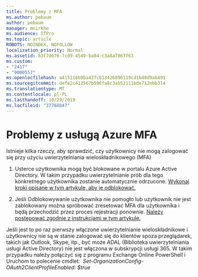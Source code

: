 ```yaml
---
title: Problemy z MFA
ms.author: pebaum
author: pebaum
manager: mnirkhe
ms.audience: ITPro
ms.topic: article
ROBOTS: NOINDEX, NOFOLLOW
localization_priority: Normal
ms.assetid: 63f7d676-7cd9-4549-ba84-c3a8a7867f63
ms.custom:
- "2417"
- "9000557"
ms.openlocfilehash: a415116b9ba437cb13426896119cd1b40d9ab491
ms.sourcegitcommit: defe2c412567b596fa8c3ab52111bde712ebb314
ms.translationtype: MT
ms.contentlocale: pl-PL
ms.lasthandoff: 10/29/2019
ms.locfileid: "37768847"
---
```

# <a name="issues-with-azure-mfa"></a>Problemy z usługą Azure MFA
Istnieje kilka rzeczy, aby sprawdzić, czy użytkownicy nie mogą zalogować się przy użyciu uwierzytelniania wieloskładnikowego (MFA)

1. Usterce użytkownika mogą być blokowane w portalu Azure Active Directory. W takim przypadku uwierzytelnianie prób dla tego konkretnego użytkownika zostanie automatycznie odrzucone. [Wykonaj kroki opisane w tym artykule, aby je odblokować.](https://docs.microsoft.com/azure/active-directory/authentication/howto-mfa-mfasettings#block-and-unblock-users)

2. Jeśli Odblokowywanie użytkownika nie pomogło lub użytkownik nie jest zablokowany można spróbować zresetować MFA dla użytkownika i będą przechodzić przez proces rejestracji ponownie. [Należy postępować zgodnie z instrukcjami w tym artykule.](https://docs.microsoft.com/azure/active-directory/authentication/howto-mfa-userdevicesettings#require-users-to-provide-contact-methods-again)

Jeśli jest to po raz pierwszy włączone uwierzytelnianie wieloskładnikowe i użytkownicy nie są w stanie zalogować się do klientów spoza przeglądarek, takich jak Outlook, Skype, itp., być może ADAL (Biblioteka uwierzytelniania usługi Active Directory) nie jest włączona w subskrypcji usługi 365. W takim przypadku należy połączyć się z programu Exchange Online PowerShell i Uruchom to polecenie cmdlet:  *Set-OrganizationConfig-OAuth2ClientProfileEnabled: $true*